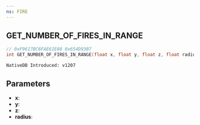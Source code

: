 ```yaml
---
ns: FIRE
---
```

## GET_NUMBER_OF_FIRES_IN_RANGE

```c
// 0xF9617BC6FAE61E08 0x654D93B7
int GET_NUMBER_OF_FIRES_IN_RANGE(float x, float y, float z, float radius);
```

```
NativeDB Introduced: v1207
```

## Parameters
* **x**:
* **y**:
* **z**:
* **radius**:
